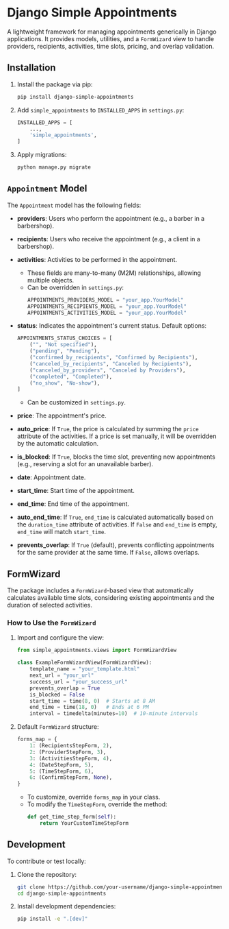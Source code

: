# Django Simple Appointments

A lightweight framework for managing appointments generically in Django applications. It provides models, utilities, and a `FormWizard` view to handle providers, recipients, activities, time slots, pricing, and overlap validation.

## Installation

1. Install the package via pip:
   ```bash
   pip install django-simple-appointments
   ```

2. Add `simple_appointments` to `INSTALLED_APPS` in `settings.py`:
   ```python
   INSTALLED_APPS = [
       ...,
       'simple_appointments',
   ]
   ```

3. Apply migrations:
   ```bash
   python manage.py migrate
   ```

## `Appointment` Model

The `Appointment` model has the following fields:

- **providers**: Users who perform the appointment (e.g., a barber in a barbershop).
- **recipients**: Users who receive the appointment (e.g., a client in a barbershop).
- **activities**: Activities to be performed in the appointment.
  - These fields are many-to-many (M2M) relationships, allowing multiple objects.
  - Can be overridden in `settings.py`:
    ```python
    APPOINTMENTS_PROVIDERS_MODEL = "your_app.YourModel"
    APPOINTMENTS_RECIPIENTS_MODEL = "your_app.YourModel"
    APPOINTMENTS_ACTIVITIES_MODEL = "your_app.YourModel"
    ```

- **status**: Indicates the appointment's current status. Default options:
  ```python
  APPOINTMENTS_STATUS_CHOICES = [
      ("", "Not specified"),
      ("pending", "Pending"),
      ("confirmed_by_recipients", "Confirmed by Recipients"),
      ("canceled_by_recipients", "Canceled by Recipients"),
      ("canceled_by_providers", "Canceled by Providers"),
      ("completed", "Completed"),
      ("no_show", "No-show"),
  ]
  ```
  - Can be customized in `settings.py`.

- **price**: The appointment's price.
- **auto_price**: If `True`, the price is calculated by summing the `price` attribute of the activities. If a price is set manually, it will be overridden by the automatic calculation.
- **is_blocked**: If `True`, blocks the time slot, preventing new appointments (e.g., reserving a slot for an unavailable barber).
- **date**: Appointment date.
- **start_time**: Start time of the appointment.
- **end_time**: End time of the appointment.
- **auto_end_time**: If `True`, `end_time` is calculated automatically based on the `duration_time` attribute of activities. If `False` and `end_time` is empty, `end_time` will match `start_time`.
- **prevents_overlap**: If `True` (default), prevents conflicting appointments for the same provider at the same time. If `False`, allows overlaps.

## FormWizard

The package includes a `FormWizard`-based view that automatically calculates available time slots, considering existing appointments and the duration of selected activities.

### How to Use the `FormWizard`

1. Import and configure the view:
   ```python
   from simple_appointments.views import FormWizardView

   class ExampleFormWizardView(FormWizardView):
       template_name = "your_template.html"
       next_url = "your_url"
       success_url = "your_success_url"
       prevents_overlap = True
       is_blocked = False
       start_time = time(8, 0)  # Starts at 8 AM
       end_time = time(18, 0)   # Ends at 6 PM
       interval = timedelta(minutes=10)  # 10-minute intervals
   ```

2. Default `FormWizard` structure:
   ```python
   forms_map = {
       1: (RecipientsStepForm, 2),
       2: (ProviderStepForm, 3),
       3: (ActivitiesStepForm, 4),
       4: (DateStepForm, 5),
       5: (TimeStepForm, 6),
       6: (ConfirmStepForm, None),
   }
   ```
   - To customize, override `forms_map` in your class.
   - To modify the `TimeStepForm`, override the method:
     ```python
     def get_time_step_form(self):
         return YourCustomTimeStepForm
     ```

## Development

To contribute or test locally:

1. Clone the repository:
   ```bash
   git clone https://github.com/your-username/django-simple-appointments.git
   cd django-simple-appointments
   ```

2. Install development dependencies:
   ```bash
   pip install -e ".[dev]"
   ```
